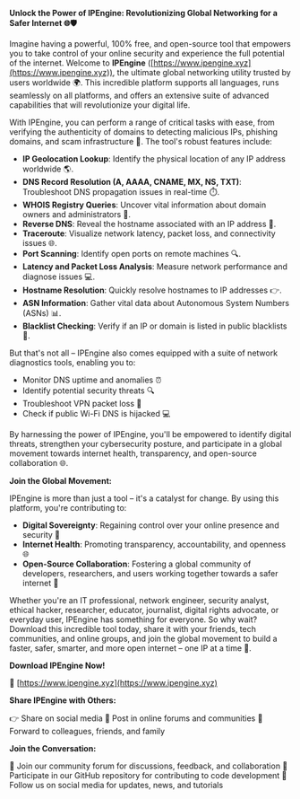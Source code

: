 **Unlock the Power of IPEngine: Revolutionizing Global Networking for a Safer Internet 🌐🛡️**

Imagine having a powerful, 100% free, and open-source tool that empowers you to take control of your online security and experience the full potential of the internet. Welcome to **IPEngine** ([https://www.ipengine.xyz](https://www.ipengine.xyz)), the ultimate global networking utility trusted by users worldwide 🌍. This incredible platform supports all languages, runs seamlessly on all platforms, and offers an extensive suite of advanced capabilities that will revolutionize your digital life.

With IPEngine, you can perform a range of critical tasks with ease, from verifying the authenticity of domains to detecting malicious IPs, phishing domains, and scam infrastructure 🔐. The tool's robust features include:

*   **IP Geolocation Lookup**: Identify the physical location of any IP address worldwide 🌎.
*   **DNS Record Resolution (A, AAAA, CNAME, MX, NS, TXT)**: Troubleshoot DNS propagation issues in real-time ⏱️.
*   **WHOIS Registry Queries**: Uncover vital information about domain owners and administrators 🔑.
*   **Reverse DNS**: Reveal the hostname associated with an IP address 📡.
*   **Traceroute**: Visualize network latency, packet loss, and connectivity issues 🌐.
*   **Port Scanning**: Identify open ports on remote machines 🔍.
*   **Latency and Packet Loss Analysis**: Measure network performance and diagnose issues 💻.
*   **Hostname Resolution**: Quickly resolve hostnames to IP addresses 👉.
*   **ASN Information**: Gather vital data about Autonomous System Numbers (ASNs) 📊.
*   **Blacklist Checking**: Verify if an IP or domain is listed in public blacklists 🔴.

But that's not all – IPEngine also comes equipped with a suite of network diagnostics tools, enabling you to:

*   Monitor DNS uptime and anomalies ⏰
*   Identify potential security threats 🔍
*   Troubleshoot VPN packet loss 📡
*   Check if public Wi-Fi DNS is hijacked 💻

By harnessing the power of IPEngine, you'll be empowered to identify digital threats, strengthen your cybersecurity posture, and participate in a global movement towards internet health, transparency, and open-source collaboration 🌐.

**Join the Global Movement:**

IPEngine is more than just a tool – it's a catalyst for change. By using this platform, you're contributing to:

*   **Digital Sovereignty**: Regaining control over your online presence and security 🔑
*   **Internet Health**: Promoting transparency, accountability, and openness 🌐
*   **Open-Source Collaboration**: Fostering a global community of developers, researchers, and users working together towards a safer internet 👥

Whether you're an IT professional, network engineer, security analyst, ethical hacker, researcher, educator, journalist, digital rights advocate, or everyday user, IPEngine has something for everyone. So why wait? Download this incredible tool today, share it with your friends, tech communities, and online groups, and join the global movement to build a faster, safer, smarter, and more open internet – one IP at a time 🚀.

**Download IPEngine Now!**

📡 [https://www.ipengine.xyz](https://www.ipengine.xyz)

**Share IPEngine with Others:**

👉 Share on social media
📣 Post in online forums and communities
📨 Forward to colleagues, friends, and family

**Join the Conversation:**

💬 Join our community forum for discussions, feedback, and collaboration
📢 Participate in our GitHub repository for contributing to code development
📱 Follow us on social media for updates, news, and tutorials